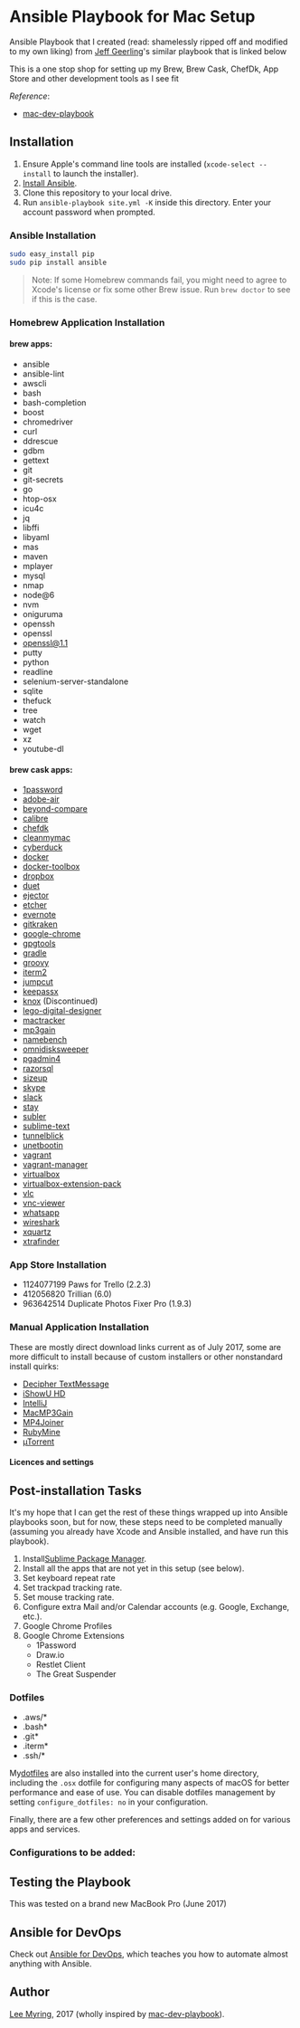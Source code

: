 # Ansible Playbook for Mac Setup
Ansible Playbook that I created (read: shamelessly ripped off and modified to my own liking) from
[Jeff Geerling](https://github.com/geerlingguy)'s similar playbook that is linked below

This is a one stop shop for setting up my Brew, Brew Cask, ChefDk, App Store and other development tools as I see fit

*Reference*:

  - [mac-dev-playbook](https://github.com/geerlingguy/mac-dev-playbook)

## Installation

  1. Ensure Apple's command line tools are installed (`xcode-select --install` to launch the installer).
  2. [Install Ansible](http://docs.ansible.com/intro_installation.html).
  3. Clone this repository to your local drive.
  5. Run `ansible-playbook site.yml -K` inside this directory. Enter your account password when prompted.

### Ansible Installation
```bash
sudo easy_install pip
sudo pip install ansible
```
> Note: If some Homebrew commands fail, you might need to agree to Xcode's license or fix some other Brew issue. Run `brew doctor` to see if this is the case.

### Homebrew Application Installation

#### brew apps:
  - ansible
  - ansible-lint
  - awscli
  - bash
  - bash-completion
  - boost
  - chromedriver
  - curl
  - ddrescue
  - gdbm
  - gettext
  - git
  - git-secrets
  - go
  - htop-osx
  - icu4c
  - jq
  - libffi
  - libyaml
  - mas
  - maven
  - mplayer
  - mysql
  - nmap
  - node@6
  - nvm
  - oniguruma
  - openssh
  - openssl
  - openssl@1.1
  - putty
  - python
  - readline
  - selenium-server-standalone
  - sqlite
  - thefuck
  - tree
  - watch
  - wget
  - xz
  - youtube-dl

#### brew cask apps:
  - [1password](https://1password.com/)
  - [adobe-air](https://get.adobe.com/air/)
  - [beyond-compare](https://www.scootersoftware.com/)
  - [calibre](https://calibre-ebook.com/)
  - [chefdk](https://downloads.chef.io/chefdk)
  - [cleanmymac](https://macpaw.com/cleanmymac)
  - [cyberduck](https://cyberduck.io/?l=en)
  - [docker](https://www.docker.com/)
  - [docker-toolbox](https://www.docker.com/products/docker-toolbox)
  - [dropbox](https://www.dropbox.com/)
  - [duet](https://www.duetdisplay.com/)
  - [ejector](http://macappstore.org/ejector/)
  - [etcher](https://etcher.io/)
  - [evernote](https://evernote.com/)
  - [gitkraken](https://www.gitkraken.com/)
  - [google-chrome](https://www.google.com/chrome/)
  - [gpgtools](https://gpgtools.org/)
  - [gradle](https://www.gradle.org/)
  - [groovy](http://www.groovy-lang.org)
  - [iterm2](https://www.iterm2.com/)
  - [jumpcut](http://jumpcut.sourceforge.net/)
  - [keepassx](http://keepass.info/)
  - [knox](https://agilebits.com/)  (Discontinued)
  - [lego-digital-designer](ldd.lego.com/)
  - [mactracker](http://mactracker.ca/)
  - [mp3gain](http://projects.sappharad.com/mp3gain/)
  - [namebench](https://namebench.en.softonic.com/)
  - [omnidisksweeper](https://omnidisksweeper.en.softonic.com/mac)
  - [pgadmin4](https://www.pgadmin.org/download/pgadmin-4-macos/)
  - [razorsql](https://razorsql.com/)
  - [sizeup](https://www.irradiatedsoftware.com/sizeup/)
  - [skype](https://www.skype.com/)
  - [slack](https://www.slack.com/‎)
  - [stay](https://cordlessdog.com/stay/)
  - [subler](https://subler.org/)
  - [sublime-text](https://www.sublimetext.com/3)
  - [tunnelblick](https://tunnelblick.net/)
  - [unetbootin](https://unetbootin.github.io/)
  - [vagrant](https://www.vagrantup.com/)
  - [vagrant-manager](http://vagrantmanager.com/)
  - [virtualbox](https://www.virtualbox.org/)
  - [virtualbox-extension-pack](https://www.virtualbox.org/)
  - [vlc](https://www.videolan.org/vlc/)
  - [vnc-viewer](https://www.realvnc.com/en/download/viewer/)
  - [whatsapp](https://www.whatsapp.com/)
  - [wireshark](https://www.wireshark.org/)
  - [xquartz](https://www.xquartz.org/)
  - [xtrafinder](https://www.trankynam.com/xtrafinder/)

### App Store Installation
  - 1124077199 Paws for Trello (2.2.3)
  - 412056820 Trillian (6.0)
  - 963642514 Duplicate Photos Fixer Pro (1.9.3)

### Manual Application Installation

These are mostly direct download links current as of July 2017, some are more difficult to install because of custom installers or other nonstandard install quirks:

  - [Decipher TextMessage](https://deciphertools.com/decipher-textmessage.html)
  - [iShowU HD](http://www.shinywhitebox.com/downloads/iShowU_HD_2.3.20.dmg)
  - [IntelliJ](https://download.jetbrains.com/idea/ideaIU-2017.2.dmg)
  - [MacMP3Gain](http://download.cnet.com/MacMP3Gain/3000-2170_4-34432.html)
  - [MP4Joiner](http://www.mp4joiner.org/en/)
  - [RubyMine](https://download.jetbrains.com/ruby/RubyMine-2017.2.dmg)
  - [µTorrent](http://www.utorrent.com/downloads/mac)

#### Licences and settings


## Post-installation Tasks
It's my hope that I can get the rest of these things wrapped up into Ansible playbooks soon, but for now, these steps need to be completed manually (assuming you already have Xcode and Ansible installed, and have run this playbook).

  1. Install[Sublime Package Manager](http://sublime.wbond.net/installation).
  2. Install all the apps that are not yet in this setup (see below).
  3. Set keyboard repeat rate
  4. Set trackpad tracking rate.
  5. Set mouse tracking rate.
  6. Configure extra Mail and/or Calendar accounts (e.g. Google, Exchange, etc.).
  7. Google Chrome Profiles
  8. Google Chrome Extensions
     - 1Password
     - Draw.io
     - Restlet Client
     - The Great Suspender

### Dotfiles
  - .aws/*
  - .bash*
  - .git*
  - .iterm*
  - .ssh/*
  
My[dotfiles](https://github.com/geerlingguy/dotfiles) are also installed into the current user's home directory, including the `.osx` dotfile for configuring many aspects of macOS for better performance and ease of use. You can disable dotfiles management by setting `configure_dotfiles: no` in your configuration.

Finally, there are a few other preferences and settings added on for various apps and services.

### Configurations to be added:

## Testing the Playbook
This was tested on a brand new MacBook Pro (June 2017)

## Ansible for DevOps
Check out [Ansible for DevOps](https://www.ansiblefordevops.com/), which teaches you how to automate almost anything with Ansible.

## Author
[Lee Myring](https://www.linkedin.com/in/leemyring/), 2017 (wholly inspired by [mac-dev-playbook](https://github.com/geerlingguy/mac-dev-playbook)).
